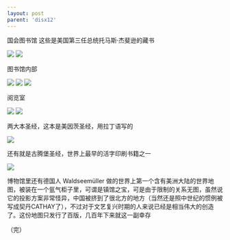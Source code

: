 ```yaml
---
layout: post
parent: 'disx12'
---
```

国会图书馆
这些是美国第三任总统托马斯·杰斐逊的藏书

<img class='disc' src='https://lykoseremos.github.io/gmalb-01/disx12/19.jpg'>
<img class='disc' src='https://lykoseremos.github.io/gmalb-01/disx12/20.jpg'>

图书馆内部

<img class='disc' src='https://lykoseremos.github.io/gmalb-01/disx12/21.jpg'>
<img class='disc' src='https://lykoseremos.github.io/gmalb-01/disx12/22.jpg'>
<img class='disc' src='https://lykoseremos.github.io/gmalb-01/disx12/23.jpg'>

阅览室

<img class='disc' src='https://lykoseremos.github.io/gmalb-01/disx12/24.jpg'>

<img class='disc' src='https://lykoseremos.github.io/gmalb-01/disx12/26.jpg'>

两大本圣经，这本是美因茨圣经，用拉丁语写的

<img class='disc' src='https://lykoseremos.github.io/gmalb-01/disx12/28.jpg'>

还有就是古腾堡圣经，世界上最早的活字印刷书籍之一

<img class='disc' src='https://lykoseremos.github.io/gmalb-01/disx12/48.jpg'>

博物馆里还有德国人 Waldseemüller 做的世界上第一个含有美洲大陆的世界地图，被装在一个氩气柜子里，可谓是镇馆之宝，可是由于限制的关系无图，虽然说它的投影方案非常怪异，中国被挤到了很北方的地方（当然还是照中世纪的惯例被写成契丹CATHAY了），不过对于文艺复兴时期的人来说已经是相当伟大的创造了。这份地图只发行了百版，几百年下来就这一副幸存

（完）
